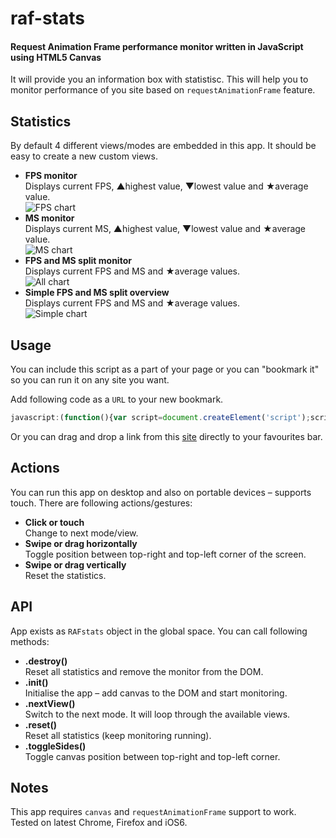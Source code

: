 # raf-stats

#### Request Animation Frame performance monitor written in JavaScript using HTML5 Canvas

It will provide you an information box with statistisc. This will help you to monitor performance of you site based on `requestAnimationFrame` feature.

## Statistics

By default 4 different views/modes are embedded in this app. It should be easy to create a new custom views.

* **FPS monitor**   
  Displays current FPS, ▲highest value, ▼lowest value and ★average value.   
  ![FPS chart](http://msrch.github.io/raf-stats/imgs/monitor-view-fps.png)
* **MS monitor**   
  Displays current MS, ▲highest value, ▼lowest value and ★average value.   
  ![MS chart](http://msrch.github.io/raf-stats/imgs/monitor-view-ms.png)
* **FPS and MS split monitor**   
  Displays current FPS and MS and ★average values.   
  ![All chart](http://msrch.github.io/raf-stats/imgs/monitor-view-all.png)
* **Simple FPS and MS split overview**   
  Displays current FPS and MS and ★average values.   
  ![Simple chart](http://msrch.github.io/raf-stats/imgs/monitor-view-simple.png)

## Usage

You can include this script as a part of your page or you can "bookmark it" so you can run it on any site you want.

Add following code as a `URL` to your new bookmark.
```javascript
javascript:(function(){var script=document.createElement('script');script.src='https://raw.github.com/msrch/raf-stats/master/build/raf-stats.min.js';document.body.appendChild(script);}());
```

Or you can drag and drop a link from this [site](http://msrch.github.io/raf-stats/) directly to your favourites bar.

## Actions

You can run this app on desktop and also on portable devices – supports touch. There are following actions/gestures:

* **Click or touch**   
  Change to next mode/view.
* **Swipe or drag horizontally**   
  Toggle position between top-right and top-left corner of the screen.
* **Swipe or drag vertically**   
  Reset the statistics.

## API

App exists as `RAFstats` object in the global space. You can call following methods:

* **.destroy()**   
  Reset all statistics and remove the monitor from the DOM.
* **.init()**   
  Initialise the app – add canvas to the DOM and start monitoring.
* **.nextView()**   
  Switch to the next mode. It will loop through the available views.
* **.reset()**   
  Reset all statistics (keep monitoring running).
* **.toggleSides()**   
  Toggle canvas position between top-right and top-left corner.

## Notes

This app requires `canvas` and `requestAnimationFrame` support to work. Tested on latest Chrome, Firefox and iOS6.
